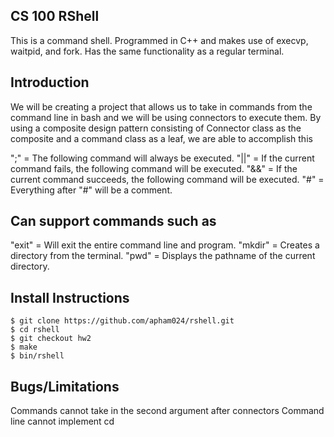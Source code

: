 ## CS 100 RShell
This is a command shell. Programmed in C++ and makes use of execvp, waitpid, and fork.
Has the same functionality as a regular terminal.

## Introduction
We will be creating a project that allows us to take in commands from the 
command line in bash and we will be using connectors to execute them. By using a composite
design pattern consisting of Connector class as the composite and a command class as a leaf,
we are able to accomplish this

";" = The following command will always be executed.
"||" = If the current command fails, the following command will be executed.
"&&" = If the current command succeeds, the following command will be executed.
"#" = Everything after "#" will be a comment.

## Can support commands such as
"exit" = Will exit the entire command line and program.
"mkdir" = Creates a directory from the terminal.
"pwd" = Displays the pathname of the current directory. 

## Install Instructions
    $ git clone https://github.com/apham024/rshell.git
    $ cd rshell
    $ git checkout hw2
    $ make
    $ bin/rshell
    
## Bugs/Limitations
Commands cannot take in the second argument after connectors 
Command line cannot implement cd
